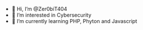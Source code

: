 - 👋 Hi, I’m @Zer0biT404
- 👀 I’m interested in Cybersecurity
- 🌱 I’m currently learning PHP, Phyton and Javascript

<!---
Zer0biT404/Zer0biT404 is a ✨ special ✨ repository because its `README.md` (this file) appears on your GitHub profile.
You can click the Preview link to take a look at your changes.
--->
